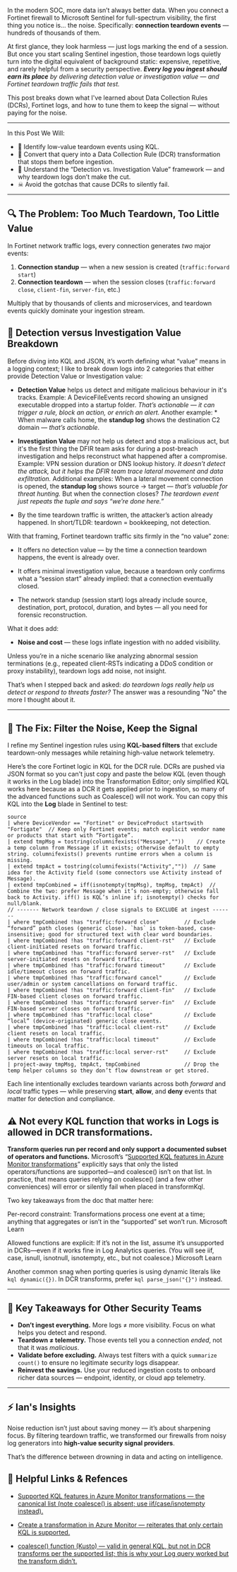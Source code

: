 In the modern SOC, more data isn’t always better data. When you connect a Fortinet firewall to Microsoft Sentinel for full-spectrum visibility, the first thing you notice is… the noise. Specifically: **connection teardown events** — hundreds of thousands of them.

At first glance, they look harmless — just logs marking the end of a session. But once you start scaling Sentinel ingestion, those teardown logs quietly turn into the digital equivalent of background static: expensive, repetitive, and rarely helpful from a security perspective. _**Every log you ingest should earn its place** by delivering detection value or investigation value — and Fortinet teardown traffic fails that test._

This post breaks down what I've learned about Data Collection Rules (DCRs), Fortinet logs, and how to tune them to keep the signal — without paying for the noise.

---

In this Post We Will:
- &#x1F50E; Identify low-value teardown events using KQL.
- 🔧 Convert that query into a Data Collection Rule (DCR) transformation that stops them before ingestion.
- 🧠 Understand the “Detection vs. Investigation Value” framework — and why teardown logs don’t make the cut.
- &#x02620; Avoid the gotchas that cause DCRs to silently fail.

---

## 🔍 The Problem: Too Much Teardown, Too Little Value

In Fortinet network traffic logs, every connection generates *two* major events:

1. **Connection standup** — when a new session is created (`traffic:forward start`)
2. **Connection teardown** — when the session closes (`traffic:forward close`, `client-fin`, `server-fin`, etc.)

Multiply that by thousands of clients and microservices, and teardown events quickly dominate your ingestion stream.

## 🧠 Detection versus Investigation Value Breakdown

Before diving into KQL and JSON, it’s worth defining what “value” means in a logging context; I like to break down logs into 2 categories that either provide Detection Value or Investigation value:

- **Detection Value** helps us detect and mitigate malicious behaviour in it's tracks. Example: A DeviceFileEvents record showing an unsigned executable dropped into a startup folder. _That’s actionable — it can trigger a rule, block an action, or enrich an alert._ Another example: * When malware calls home, the **standup log** shows the destination C2 domain — *that’s actionable*.
  
- **Investigation Value** may not help us detect and stop a malicious act, but it's the first thing the DFIR team asks for during a post-breach investigation and helps reconstruct what happened after a compromise. Example: VPN session duration or DNS lookup history. _It doesn’t detect the attack, but it helps the DFIR team trace lateral movement and data exfiltration._ Additional examples: When a lateral movement connection is opened, the **standup log** shows source → target — _that’s valuable for threat hunting._ But when the connection closes? _The teardown event just repeats the tuple and says “we’re done here.”_

- By the time teardown traffic is written, the attacker’s action already happened.
In short/TLDR: teardown = bookkeeping, not detection.

With that framing, Fortinet teardown traffic sits firmly in the “no value” zone:

- It offers no detection value — by the time a connection teardown happens, the event is already over.

- It offers minimal investigation value, because a teardown only confirms what a “session start” already implied: that a connection eventually closed.

- The network standup (session start) logs already include source, destination, port, protocol, duration, and bytes — all you need for forensic reconstruction.

What it does add:

- **Noise and cost** — these logs inflate ingestion with no added visibility.

Unless you’re in a niche scenario like analyzing abnormal session terminations (e.g., repeated client-RSTs indicating a DDoS condition or proxy instability), teardown logs add noise, not insight.

That’s when I stepped back and asked: *do teardown logs really help us detect or respond to threats faster?* The answer was a resounding "No" the more I thought about it. 

---

## 🔧 The Fix: Filter the Noise, Keep the Signal

I refine my Sentinel ingestion rules using **KQL-based filters** that exclude teardown-only messages while retaining high-value network telemetry.

Here’s the core Fortinet logic in KQL for the DCR rule. DCRs are pushed via JSON format so you can't just copy and paste the below KQL (even though it works in the Log blade) into the Transformation Editor; only simplified KQL works here because as a DCR it gets applied prior to ingestion, so many of the advanced functions such as Coalesce() will not work. You can copy this KQL into the **Log** blade in Sentinel to test:

```kql
source 
| where DeviceVendor == "Fortinet" or DeviceProduct startswith "Fortigate"  // Keep only Fortinet events; match explicit vendor name or products that start with “Fortigate”.
| extend tmpMsg = tostring(columnifexists("Message",""))    // Create a temp column from Message if it exists; otherwise default to empty string. columnifexists() prevents runtime errors when a column is missing.
| extend tmpAct = tostring(columnifexists("Activity",""))  // Same idea for the Activity field (some connectors use Activity instead of Message).
| extend tmpCombined = iff(isnotempty(tmpMsg), tmpMsg, tmpAct)  // Combine the two: prefer Message when it’s non-empty; otherwise fall back to Activity. iff() is KQL’s inline if; isnotempty() checks for null/blank.
// ------- Network teardown / close signals to EXCLUDE at ingest -------
| where tmpCombined !has "traffic:forward close"        // Exclude “forward” path closes (generic close). `has` is token-based, case-insensitive; good for structured text with clear word boundaries.
| where tmpCombined !has "traffic:forward client-rst"   // Exclude client-initiated resets on forward traffic.
| where tmpCombined !has "traffic:forward server-rst"   // Exclude server-initiated resets on forward traffic.
| where tmpCombined !has "traffic:forward timeout"      // Exclude idle/timeout closes on forward traffic.
| where tmpCombined !has "traffic:forward cancel"       // Exclude user/admin or system cancellations on forward traffic.
| where tmpCombined !has "traffic:forward client-fin"   // Exclude FIN-based client closes on forward traffic.
| where tmpCombined !has "traffic:forward server-fin"   // Exclude FIN-based server closes on forward traffic.
| where tmpCombined !has "traffic:local close"          // Exclude “local” (device-originated) generic close events.
| where tmpCombined !has "traffic:local client-rst"     // Exclude client resets on local traffic.
| where tmpCombined !has "traffic:local timeout"        // Exclude timeouts on local traffic.
| where tmpCombined !has "traffic:local server-rst"     // Exclude server resets on local traffic.
| project-away tmpMsg, tmpAct, tmpCombined              // Drop the temp helper columns so they don’t flow downstream or get stored.
```

Each line intentionally excludes teardown variants across both *forward* and *local* traffic types — while preserving **start**, **allow**, and **deny** events that matter for detection and compliance.

## ⚠️ Not every KQL function that works in Logs is allowed in DCR transformations.
**Transform queries run per record and only support a documented subset of operators and functions.** Microsoft’s “[Supported KQL features in Azure Monitor transformations](https://learn.microsoft.com/en-us/azure/azure-monitor/data-collection/data-collection-transformations-kql)” explicitly says that only the listed operators/functions are supported—and coalesce() isn’t on that list. In practice, that means queries relying on coalesce() (and a few other conveniences) will error or silently fail when placed in transformKql. 


Two key takeaways from the doc that matter here:

Per-record constraint: Transformations process one event at a time; anything that aggregates or isn’t in the “supported” set won’t run. 
Microsoft Learn

Allowed functions are explicit: If it’s not in the list, assume it’s unsupported in DCRs—even if it works fine in Log Analytics queries. (You will see iif, case, isnull, isnotnull, isnotempty, etc., but not coalesce.) 
Microsoft Learn

Another common snag when porting queries is using dynamic literals like ```kql dynamic({})```. In DCR transforms, prefer ```kql parse_json("{}")``` instead.

---

## 🧭 Key Takeaways for Other Security Teams

* **Don’t ingest everything.** More logs ≠ more visibility. Focus on what helps you detect and respond.
* **Teardown ≠ telemetry.** Those events tell you a connection *ended*, not that it was *malicious*.
* **Validate before excluding.** Always test filters with a quick `summarize count()` to ensure no legitimate security logs disappear.
* **Reinvest the savings.** Use your reduced ingestion costs to onboard richer data sources — endpoint, identity, or cloud app telemetry.

---

## ⚡ Ian's Insights

Noise reduction isn’t just about saving money — it’s about sharpening focus.
By filtering teardown traffic, we transformed our firewalls from noisy log generators into **high-value security signal providers**.

That’s the difference between drowning in data and acting on intelligence.

## 🔗 Helpful Links & Refences

- [Supported KQL features in Azure Monitor transformations — the canonical list (note coalesce() is absent; use iif/case/isnotempty instead).](https://learn.microsoft.com/en-us/azure/azure-monitor/data-collection/data-collection-transformations-kql)

- [Create a transformation in Azure Monitor — reiterates that only certain KQL is supported.](https://learn.microsoft.com/en-us/azure/azure-monitor/data-collection/data-collection-transformations-create?utm_source=chatgpt.com&tabs=portal)

- [coalesce() function (Kusto) — valid in general KQL, but not in DCR transforms per the supported list; this is why your Log query worked but the transform didn’t.](https://learn.microsoft.com/en-us/kusto/query/coalesce-function?view=microsoft-fabric)
